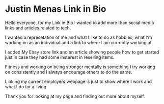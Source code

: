 <h1> Justin Menas Link in Bio </h1>
<p> Hello everyone, for my Link in Bio I wanted to add more than social media links and articles related to tech.</p>
<p> I wanted a represetation of me and what I like to do as hobbies, what I'm working on as an individual and a link to where I am currently working at. </p>
<p> I added My Ebay store link and an article showing people how to get started just in case they had some insterest in reselling items. </p>
<p> Fitness and working on being stronger mentally is something I try working on consistently and I always encourage others to do the same. </p>
<p> Linking my current employers webpage is just to show where I work and what I do for a living. </p>
<p> Thank you for looking at my page and finding out more about myself.</p>
